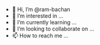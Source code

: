 - 👋 Hi, I’m @ram-bachan
- 👀 I’m interested in ...
- 🌱 I’m currently learning ...
- 💞️ I’m looking to collaborate on ...
- 📫 How to reach me ...

<!---
ram-bachan/ram-bachan is a ✨ special ✨ repository because its `README.md` (this file) appears on your GitHub profile.
You can click the Preview link to take a look at your changes.
--->
